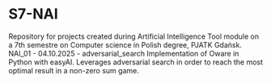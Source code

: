 # S7-NAI
Repository for projects created during Artificial Intelligence Tool module on a 7th semestre on Computer science in Polish degree, PJATK Gdańsk.
NAI_01 - 04.10.2025 - adversarial_search
Implementation of Oware in Python with easyAI. Leverages adversarial search in order to reach the most optimal result in a non-zero sum game.
